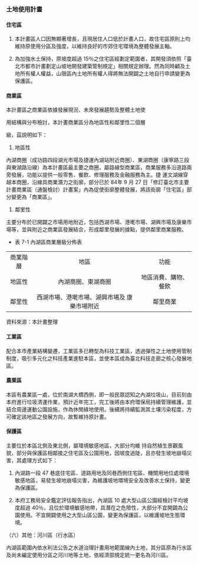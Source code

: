 ### 土地使用計畫

#### 住宅區

1. 本計畫區人口因無顯著增長，且現居住人口低於計畫人口，故住宅區原則上均維持原使用分區及強度，以維持良好的市郊住宅環境為整體發展主軸。

1. 為加強水土保持，原坡度超過 15％之住宅區經劃定範圍者，其開發須依照「臺北市都市計畫劃定山坡地開發建築管制規定」相關規定辦理。然為同時顧及土地所有權人權益，山限區內土地所有權人得將無法開闢之土地自行申請變更為保護區。

#### 商業區

本計畫區之商業區依據發展現況、未來發展趨勢及整體土地使

用結構與分布檢討，本計畫商業區分為地區性和鄰里性二個層

級，茲說明如下：

1. 地區性

內湖商圈（成功路四段湖光市場及捷運內湖站附近商圈）、東湖商圈（康寧路三段與東湖路沿線）為本計畫區最主要之商圈，屬路線型商業區，商業服務多沿道路兩旁發展，功能以提供一般零售、餐飲、修理服務及金融服務為主。捷
運文湖線穿越本商圈，沿線具商業潛力之街廓，部分已於 84年 9 月 27 日「修訂臺北市主要計畫商業區（通盤檢討）計畫案」內為促使街廓整體發展，將該街廓「住宅區」部分變更為「商業區」。

1. 鄰里性

主要分布於已開闢之市場用地附近，包括西湖市場、港墘市場、湖興市場及康樂市場等，並與附近之商業區發展結合，形成鄰里發展的據點，提供鄰里商業服務。

- 表 7-1 內湖區商業層級分佈表


<table align="center">
	<tr align="center">
		<td>商業階層</td>
		<td>地區</td>
		<td>功能</td>
	</tr>
	<tr align="center">
		<td>地區性</td>
		<td>內湖商圈、東湖商圈</td>
		<td>地區消費、購物、餐飲</td>
	</tr>
	<tr align="center">
		<td>鄰里性</td>
		<td>西湖市場、港墘市場、湖興市場及 康樂市場附近</td>
		<td>鄰里商業</td>
	</tr>
</table>


資料來源：本計畫整理

#### 工業區

配合本市產業結構變遷，工業區多已轉型為科技工業區，透過彈性之土地使用管制制度，吸引多元化之科技產業進駐本區，並使本區成為臺北科技走廊之核心發展地區。

#### 農業區

本區有農業區一處，位於南湖大橋西側，即一般民眾認知之內湖垃圾山，目前刻由本府進行垃圾清運作業，預計近年完工，完工後將由本府環保局持續管理維護，並結合周邊運動公園設施，作為休閒綠地使用。後續將持續監測其土壤污染程度，方可確定該地區之發展方向，故暫維持原計畫。

#### 保護區

主要位於本區北側及東北側，屬環境敏感地區，大部分均維
持自然植生景觀風貌，部分與保護區相鄰接之住宅區及公園用地，因坡度過陡，且亦發生坡地崩塌災害，其處理方式如下：

1. 內湖路一段 47 巷底住宅區、道路用地及同巷西側住宅區、機關用地位處環境敏感地區，易發生坡地崩塌災害，為維護坡地環境安全及改善水土保持，變更為保護區。

1. 本府工務局安全鑑定評估報告指出，內湖區 10 處大型山區公園經檢討平均坡度超過 40％，且位於環境敏感地帶，具潛在之危險性，大部分不宜開闢為公園使用。不宜開闢使用之大型山區公園，變更為保護區，以維護坡地生態環境。

（六）其他：河川區（行水區）

內湖區範圍內依水利法公告之水道治理計畫用地範圍線內土地，其分區原為行水區及尚未編定使用分區之河川地等土地，依經濟部規定統一更名為河川區。
